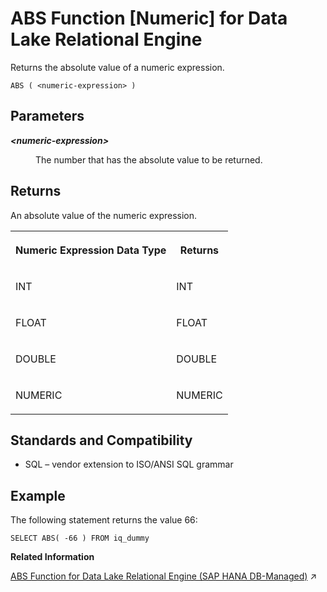 <!-- loioa532439384f21015be5cb176f7ecbae4 -->

# ABS Function \[Numeric\] for Data Lake Relational Engine

Returns the absolute value of a numeric expression.



```
ABS ( <numeric-expression> )
```



<a name="loioa532439384f21015be5cb176f7ecbae4__ABS_parm1"/>

## Parameters


<dl>
<dt><b>

*<numeric-expression\>*

</b></dt>
<dd>

The number that has the absolute value to be returned.



</dd>
</dl>



<a name="loioa532439384f21015be5cb176f7ecbae4__ABS_returns1"/>

## Returns

An absolute value of the numeric expression.


<table>
<tr>
<th valign="top">

Numeric Expression Data Type



</th>
<th valign="top">

Returns



</th>
</tr>
<tr>
<td valign="top">

INT



</td>
<td valign="top">

INT



</td>
</tr>
<tr>
<td valign="top">

FLOAT



</td>
<td valign="top">

FLOAT



</td>
</tr>
<tr>
<td valign="top">

DOUBLE



</td>
<td valign="top">

DOUBLE



</td>
</tr>
<tr>
<td valign="top">

NUMERIC



</td>
<td valign="top">

NUMERIC



</td>
</tr>
</table>



<a name="loioa532439384f21015be5cb176f7ecbae4__ABS_standards1"/>

## Standards and Compatibility

-   SQL – vendor extension to ISO/ANSI SQL grammar



<a name="loioa532439384f21015be5cb176f7ecbae4__ABS_examples1"/>

## Example

The following statement returns the value 66:

```
SELECT ABS( -66 ) FROM iq_dummy
```

**Related Information**  


[ABS Function for Data Lake Relational Engine (SAP HANA DB-Managed)](https://help.sap.com/viewer/a898e08b84f21015969fa437e89860c8/2023_2_QRC/en-US/45f984dcb7e440c4b082a7ef7662f923.html "Returns the absolute value of a numeric expression.") :arrow_upper_right:

